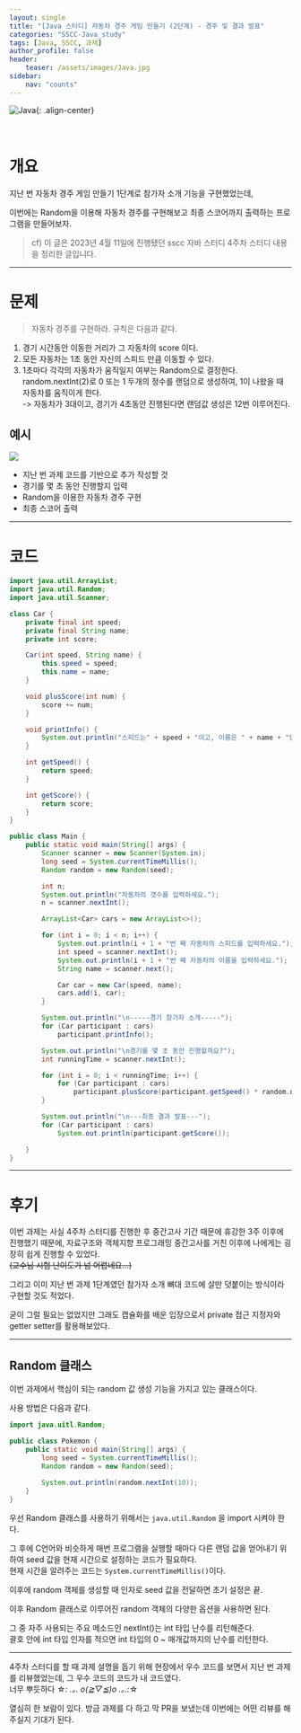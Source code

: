 ```yaml
---
layout: single
title: "[Java 스터디] 자동차 경주 게임 만들기 (2단계) - 경주 및 결과 발표"
categories: "SSCC-Java_study"
tags: [Java, SSCC, 과제]
author_profile: false
header:
    teaser: /assets/images/Java.jpg
sidebar:
    nav: "counts"
---
```

   
![Java]({{site.url}}/assets/images/Java.jpg){: .align-center}

<br>

# 개요

지난 번 자동차 경주 게임 만들기 1단계로 참가자 소개 기능을 구현했었는데,

이번에는 Random을 이용해 자동차 경주를 구현해보고 최종 스코어까지 출력하는 프로그램을 만들어보자.

> cf) 이 글은 2023년 4월 11일에 진행됐던 sscc 자바 스터디 4주차 스터디 내용을 정리한 글입니다.

***

# 문제

> 자동차 경주를 구현하라. 규칙은 다음과 같다.   
1. 경기 시간동안 이동한 거리가 그 자동차의 score 이다.   
2. 모든 자동차는 1초 동안 자신의 스피드 만큼 이동할 수 있다.   
3. 1초마다 각각의 자동차가 움직일지 여부는 Random으로 결정한다.   
random.nextInt(2)로 0 또는 1 두개의 정수를 랜덤으로 생성하여, 1이 나왔을 때 자동차를 움직이게 한다.   
-> 자동차가 3대이고, 경기가 4초동안 진행된다면 랜덤값 생성은 12번 이루어진다.


## 예시

![](https://velog.velcdn.com/images/hamseongjun/post/e95475c6-4fb1-4805-af1d-4e494c089bfc/image.png)

- 지난 번 과제 코드를 기반으로 추가 작성할 것   
- 경기를 몇 초 동안 진행할지 입력   
- Random을 이용한 자동차 경주 구현   
- 최종 스코어 출력   


***

# 코드

```java
import java.util.ArrayList;
import java.util.Random;
import java.util.Scanner;

class Car {
    private final int speed;
    private final String name;
    private int score;

    Car(int speed, String name) {
        this.speed = speed;
        this.name = name;
    }

    void plusScore(int num) {
        score += num;
    }

    void printInfo() {
        System.out.println("스피드는" + speed + "이고, 이름은 " + name + "입니다.");
    }

    int getSpeed() {
        return speed;
    }

    int getScore() {
        return score;
    }
}

public class Main {
    public static void main(String[] args) {
        Scanner scanner = new Scanner(System.in);
        long seed = System.currentTimeMillis();
        Random random = new Random(seed);

        int n;
        System.out.println("자동차의 갯수를 입력하세요.");
        n = scanner.nextInt();

        ArrayList<Car> cars = new ArrayList<>();

        for (int i = 0; i < n; i++) {
            System.out.println(i + 1 + "번 째 자동차의 스피드를 입력하세요.");
            int speed = scanner.nextInt();
            System.out.println(i + 1 + "번 째 자동차의 이름을 입력하세요.");
            String name = scanner.next();

            Car car = new Car(speed, name);
            cars.add(i, car);
        }

        System.out.println("\n-----경기 참가자 소개-----");
        for (Car participant : cars)
            participant.printInfo();

        System.out.println("\n경기를 몇 초 동안 진행할까요?");
        int runningTime = scanner.nextInt();

        for (int i = 0; i < runningTime; i++) {
            for (Car participant : cars)
                participant.plusScore(participant.getSpeed() * random.nextInt(2));
        }

        System.out.println("\n---최종 결과 발표---");
        for (Car participant : cars)
            System.out.println(participant.getScore());

    }
}
```

***

# 후기

이번 과제는 사실 4주차 스터디를 진행한 후 중간고사 기간 때문에 휴강한 3주 이후에 진행했기 때문에, 자료구조와 객체지향 프로그래밍 중간고사를 거친 이후에 나에게는 굉장히 쉽게 진행할 수 있었다.   
~~(교수님 시험 난이도가 넘 어렵네요...)~~

그리고 이미 지난 번 과제 1단계였던 참가자 소개 뼈대 코드에 살만 덧붙이는 방식이라 구현할 것도 적었다.

굳이 그럴 필요는 없었지만 그래도 캡슐화를 배운 입장으로서 private 접근 지정자와 getter setter를 활용해보았다.

---
## Random 클래스

이번 과제에서 핵심이 되는 random 값 생성 기능을 가지고 있는 클래스이다.

사용 방법은 다음과 같다.
```java
import java.uitl.Random;

public class Pokemon {
	public static void main(String[] args) {
    	long seed = System.currentTimeMillis();
        Random random = new Random(seed);
        
        System.out.println(random.nextInt(10));
    }
}
```
우선 Random 클래스를 사용하기 위해서는 `java.util.Random` 을 import 시켜야 한다.

그 후에 C언어와 비슷하게 매번 프로그램을 실행할 때마다 다른 랜덤 값을 얻어내기 위하여 seed 값을 현재 시간으로 설정하는 코드가 필요하다.   
현재 시간을 알려주는 코드는 `System.currentTimeMillis()`이다.

이후에 random 객체를 생성할 때 인자로 seed 값을 전달하면 초기 설정은 끝.

이후 Random 클래스로 이루어진 random 객체의 다양한 옵션을 사용하면 된다.

그 중 자주 사용되는 주요 메소드인 nextInt()는 int 타입 난수를 리턴해준다.   
괄호 안에 int 타입 인자를 적으면 int 타입의 0 ~ 매개값까지의 난수를 리턴한다.

***

4주차 스터디를 할 때 과제 설명을 돕기 위해 현장에서 우수 코드를 보면서 지난 번 과제를 리뷰했었는데,
그 우수 코드의 코드가 내 코드였다.   
너무 뿌듯하다 ☆*: .｡. o(≧▽≦)o .｡.:*☆

열심히 한 보람이 있다. 방금 과제를 다 하고 막 PR을 보냈는데 이번에는 어떤 리뷰를 해 주실지 기대가 된다.